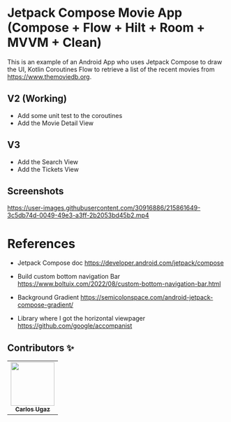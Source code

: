 # Jetpack Compose Movie App (Compose + Flow + Hilt + Room + MVVM + Clean)

This is an example of an Android App who uses Jetpack Compose to draw the UI, Kotlin Coroutines Flow to retrieve a list of the recent movies from https://www.themoviedb.org.


## V2 (Working)
- Add some unit test to the coroutines
- Add the Movie Detail View

## V3
- Add the Search View
- Add the Tickets View

## Screenshots

https://user-images.githubusercontent.com/30916886/215861649-3c5db74d-0049-49e3-a3ff-2b2053bd45b2.mp4


# References

- Jetpack Compose doc https://developer.android.com/jetpack/compose

- Build custom bottom navigation Bar https://www.boltuix.com/2022/08/custom-bottom-navigation-bar.html

- Background Gradient https://semicolonspace.com/android-jetpack-compose-gradient/

- Library where I got the horizontal viewpager https://github.com/google/accompanist

## Contributors ✨

<!-- ALL-CONTRIBUTORS-LIST:START - Do not remove or modify this section -->
<!-- prettier-ignore-start -->
<!-- markdownlint-disable -->
<table>
  <tr>
    <td align="center"><a href="https://github.com/carlosgub"><img src="https://avatars1.githubusercontent.com/u/30916886?s=460&v=4" width="100px;" alt=""/><br /><sub><b>Carlos Ugaz</b></sub></a><br /></td>
  </tr>
</table>
